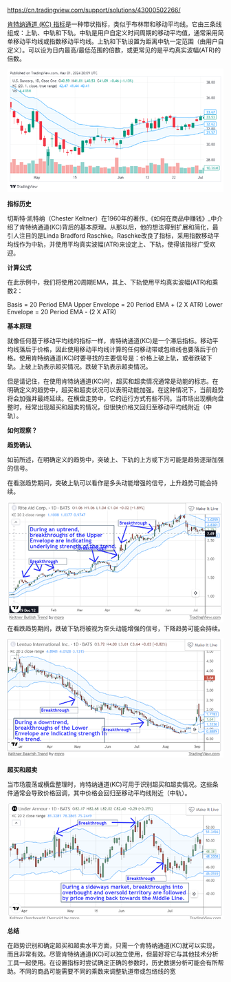 https://cn.tradingview.com/support/solutions/43000502266/

[肯特纳通道 (KC) 指标](https://cn.tradingview.com/scripts/keltnerchannels/)是一种带状指标，类似于布林带和移动平均线。它由三条线组成：上轨、中轨和下轨。中轨是用户自定义时间周期的移动平均值，通常采用简单移动平均线或指数移动平均线。上轨和下轨设置为距离中轨一定范围（由用户自定义）。可以设为日内最高/最低范围的倍数，或更常见的是平均真实波幅(ATR)的倍数。

![](../../assets/Pasted%20image%2020240502041005.png)


**指标历史**

切斯特·凯特纳（Chester Keltner）在1960年的著作_《如何在商品中赚钱》_中介绍了肯特纳通道(KC)背后的基本原理。从那以后，他的想法得到扩展和简化，最引人注目的是Linda Bradford Raschke。Raschke改良了指标，采用指数移动平均线作为中轨，并使用平均真实波幅(ATR)来设定上、下轨，使得该指标广受欢迎。

**计算公式**

在此示例中，我们将使用20周期EMA，其上、下轨使用平均真实波幅(ATR)和乘数2：

Basis = 20 Period EMA
Upper Envelope = 20 Period EMA + (2 X ATR)
Lower Envelope = 20 Period EMA - (2 X ATR)

**基本原理**

就像任何基于移动平均线的指标一样，肯特纳通道(KC)是一个滞后指标。移动平均线落后于价格，因此使用移动平均线计算的任何移动带或包络线也要落后于价格。使用肯特纳通道(KC)时要寻找的主要信号是：价格上破上轨，或者跌破下轨。上破上轨表示超买情况。跌破下轨表示超卖情况。

但是请记住，在使用肯特纳通道(KC)时，超买和超卖情况通常是动能的标志。在明确定义的趋势中，超买和超卖状况可以表明动能加强。在这种情况下，当前趋势将会加强并最终延续。在横盘走势中，它的运行方式有些不同。当市场出现横向盘整时，经常出现超买和超卖的情况，但很快价格又回归至移动平均线附近（中轨）。

**如何观察？**

**趋势确认**

如前所述，在明确定义的趋势中，突破上、下轨的上方或下方可能是趋势逐渐加强的信号。

在看涨趋势期间，突破上轨可以看作是多头动能增强的信号，上升趋势可能会持续。



![](../../assets/Pasted%20image%2020240502041107.png)
在看跌趋势期间，跌破下轨将被视为空头动能增强的信号，下降趋势可能会持续。

![](../../assets/Pasted%20image%2020240502041128.png)

**超买和超卖**

当市场震荡或横盘整理时，肯特纳通道(KC)可用于识别超买和超卖情况。这些条件通常会导致价格回调，其中价格会回归至移动平均线附近（中轨）。

![](../../assets/Pasted%20image%2020240502041146.png)


**总结**

在趋势识别和确定超买和超卖水平方面，只需一个肯特纳通道(KC)就可以实现，而且非常有效。尽管肯特纳通道(KC)可以独立使用，但最好将它与其他技术分析工具一起使用。在设置指标时尝试确定正确的参数时，历史数据分析可能会有所帮助。不同的商品可能需要不同的乘数来调整轨道带或包络线的宽